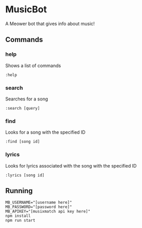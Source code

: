 # MusicBot
A Meower bot that gives info about music!
## Commands
### help
Shows a list of commands
```
:help
```
### search
Searches for a song
```
:search [query]
```
### find
Looks for a song with the specified ID
```
:find [song id]
```
### lyrics
Looks for lyrics associated with the song with the specified ID
```
:lyrics [song id]
```
## Running
```
MB_USERNAME="[username here]"
MB_PASSWORD="[password here]"
MB_APIKEY="[musixmatch api key here]"
npm install
npm run start
```